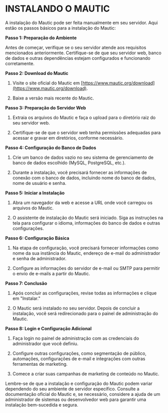 # INSTALANDO O MAUTIC
A instalação do Mautic pode ser feita manualmente em seu servidor. Aqui estão os passos básicos para a instalação do Mautic:

**Passo 1: Preparação do Ambiente**

Antes de começar, verifique se o seu servidor atende aos requisitos mencionados anteriormente. Certifique-se de que seu servidor web, banco de dados e outras dependências estejam configurados e funcionando corretamente.

**Passo 2: Download do Mautic**

1. Visite o site oficial do Mautic em [https://www.mautic.org/download](https://www.mautic.org/download).

2. Baixe a versão mais recente do Mautic.

**Passo 3: Preparação do Servidor Web**

1. Extraia os arquivos do Mautic e faça o upload para o diretório raiz do seu servidor web.

2. Certifique-se de que o servidor web tenha permissões adequadas para acessar e gravar em diretórios, conforme necessário.

**Passo 4: Configuração do Banco de Dados**

1. Crie um banco de dados vazio no seu sistema de gerenciamento de banco de dados escolhido (MySQL, PostgreSQL, etc.).

2. Durante a instalação, você precisará fornecer as informações de conexão com o banco de dados, incluindo nome do banco de dados, nome de usuário e senha.

**Passo 5: Iniciar a Instalação**

1. Abra um navegador da web e acesse a URL onde você carregou os arquivos do Mautic.

2. O assistente de instalação do Mautic será iniciado. Siga as instruções na tela para configurar o idioma, informações do banco de dados e outras configurações.

**Passo 6: Configuração Básica**

1. Na etapa de configuração, você precisará fornecer informações como nome da sua instância do Mautic, endereço de e-mail do administrador e senha de administrador.

2. Configure as informações do servidor de e-mail ou SMTP para permitir o envio de e-mails a partir do Mautic.

**Passo 7: Conclusão**

1. Após concluir as configurações, revise todas as informações e clique em "Instalar."

2. O Mautic será instalado no seu servidor. Depois de concluir a instalação, você será redirecionado para o painel de administração do Mautic.

**Passo 8: Login e Configuração Adicional**

1. Faça login no painel de administração com as credenciais do administrador que você definiu.

2. Configure outras configurações, como segmentação de público, automações, configurações de e-mail e integrações com outras ferramentas de marketing.

3. Comece a criar suas campanhas de marketing de conteúdo no Mautic.

Lembre-se de que a instalação e configuração do Mautic podem variar dependendo do seu ambiente de servidor específico. Consulte a documentação oficial do Mautic e, se necessário, considere a ajuda de um administrador de sistemas ou desenvolvedor web para garantir uma instalação bem-sucedida e segura.